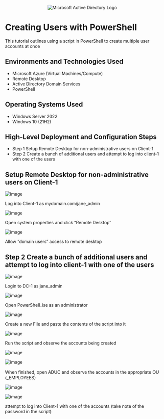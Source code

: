 <p align="center">
<img src="https://i.imgur.com/pU5A58S.png" alt="Microsoft Active Directory Logo"/>
</p>

<h1>Creating Users with PowerShell</h1>
This tutorial outlines using a script in PowerShell to create multiple user accounts at once<br />

<h2>Environments and Technologies Used</h2>

- Microsoft Azure (Virtual Machines/Compute)
- Remote Desktop
- Active Directory Domain Services
- PowerShell

<h2>Operating Systems Used </h2>

- Windows Server 2022
- Windows 10 (21H2)

<h2>High-Level Deployment and Configuration Steps</h2>

- Step 1 Setup Remote Desktop for non-administrative users on Client-1
- Step 2 Create a bunch of additional users and attempt to log into client-1 with one of the users

<h2>Setup Remote Desktop for non-administrative users on Client-1</h2>

![image](https://github.com/user-attachments/assets/0d6159fe-1ff5-4961-8573-dfcdd3014872)

<p>
Log into Client-1 as mydomain.com\jane_admin
</p>

![image](https://github.com/user-attachments/assets/609de193-d38a-4dde-8ac3-0005025dbe8d)

<p>
Open system properties and click “Remote Desktop”
</p>

![image](https://github.com/user-attachments/assets/726def38-a5f3-423c-83a8-78e415ff5823)

<p>
Allow “domain users” access to remote desktop
</p>

<h2>Step 2 Create a bunch of additional users and attempt to log into client-1 with one of the users</h2>

![image](https://github.com/user-attachments/assets/5d786791-7f9a-414f-b2bb-f5ce4eb46b66)

<p>
Login to DC-1 as jane_admin
</p>

![image](https://github.com/user-attachments/assets/ad2b6da2-87c4-48d0-8b9a-3e752a661b02)

<p>
Open PowerShell_ise as an administrator
</p>

![image](https://github.com/user-attachments/assets/d72a83eb-1e83-41db-ae39-08877d96a426)

<p>
Create a new File and paste the contents of the script into it
</p>

![image](https://github.com/user-attachments/assets/3ca7f907-bf75-4d3f-83dc-5c847f89b1d3)

<p>
Run the script and observe the accounts being created
</p>

![image](https://github.com/user-attachments/assets/0376d237-631c-48c5-990f-d8b625293a01)

![image](https://github.com/user-attachments/assets/b783f86c-0b35-43a0-9428-921f9dc57ed4)

<p>
When finished, open ADUC and observe the accounts in the appropriate OU　(_EMPLOYEES)
</p>

![image](https://github.com/user-attachments/assets/bd982e45-5ede-4208-82ad-029238d4b615)

![image](https://github.com/user-attachments/assets/713279fa-9096-40b1-baff-2db4c62a42cf)

<p>
attempt to log into Client-1 with one of the accounts (take note of the password in the script)
</p>
